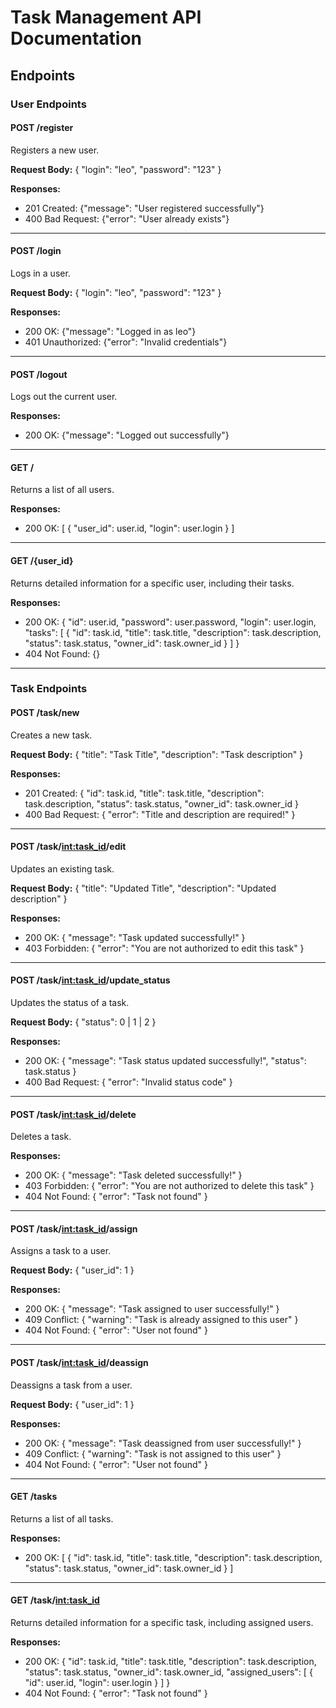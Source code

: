 # Task Management API Documentation

## Endpoints

### User Endpoints

#### POST /register

Registers a new user.

**Request Body:**
{
  "login": "leo",
  "password": "123"
}

**Responses:**
- 201 Created: {"message": "User registered successfully"}
- 400 Bad Request: {"error": "User already exists"}

---

#### POST /login

Logs in a user.

**Request Body:**
{
  "login": "leo",
  "password": "123"
}

**Responses:**
- 200 OK: {"message": "Logged in as leo"}
- 401 Unauthorized: {"error": "Invalid credentials"}

---

#### POST /logout

Logs out the current user.

**Responses:**
- 200 OK: {"message": "Logged out successfully"}

---

#### GET /

Returns a list of all users.

**Responses:**
- 200 OK:
[
  {
    "user_id": user.id,
    "login": user.login
  }
]

---

#### GET /{user_id}

Returns detailed information for a specific user, including their tasks.

**Responses:**
- 200 OK:
{
  "id": user.id,
  "password": user.password,
  "login": user.login,
  "tasks": [
    {
      "id": task.id,
      "title": task.title,
      "description": task.description,
      "status": task.status,
      "owner_id": task.owner_id
    }
  ]
}
- 404 Not Found: {}

---

### Task Endpoints

#### POST /task/new

Creates a new task.

**Request Body:**
{
  "title": "Task Title",
  "description": "Task description"
}

**Responses:**
- 201 Created:
{
  "id": task.id,
  "title": task.title,
  "description": task.description,
  "status": task.status,
  "owner_id": task.owner_id
}
- 400 Bad Request:
{
  "error": "Title and description are required!"
}

---

#### POST /task/<int:task_id>/edit

Updates an existing task.

**Request Body:**
{
  "title": "Updated Title",
  "description": "Updated description"
}

**Responses:**
- 200 OK:
{
  "message": "Task updated successfully!"
}
- 403 Forbidden:
{
  "error": "You are not authorized to edit this task"
}

---

#### POST /task/<int:task_id>/update_status

Updates the status of a task.

**Request Body:**
{
  "status": 0 | 1 | 2
}

**Responses:**
- 200 OK:
{
  "message": "Task status updated successfully!",
  "status": task.status
}
- 400 Bad Request:
{
  "error": "Invalid status code"
}

---

#### POST /task/<int:task_id>/delete

Deletes a task.

**Responses:**
- 200 OK:
{
  "message": "Task deleted successfully!"
}
- 403 Forbidden:
{
  "error": "You are not authorized to delete this task"
}
- 404 Not Found:
{
  "error": "Task not found"
}

---

#### POST /task/<int:task_id>/assign

Assigns a task to a user.

**Request Body:**
{
  "user_id": 1
}

**Responses:**
- 200 OK:
{
  "message": "Task assigned to user successfully!"
}
- 409 Conflict:
{
  "warning": "Task is already assigned to this user"
}
- 404 Not Found:
{
  "error": "User not found"
}

---

#### POST /task/<int:task_id>/deassign

Deassigns a task from a user.

**Request Body:**
{
  "user_id": 1
}

**Responses:**
- 200 OK:
{
  "message": "Task deassigned from user successfully!"
}
- 409 Conflict:
{
  "warning": "Task is not assigned to this user"
}
- 404 Not Found:
{
  "error": "User not found"
}

---

#### GET /tasks

Returns a list of all tasks.

**Responses:**
- 200 OK:
[
  {
    "id": task.id,
    "title": task.title,
    "description": task.description,
    "status": task.status,
    "owner_id": task.owner_id
  }
]

---

#### GET /task/<int:task_id>

Returns detailed information for a specific task, including assigned users.

**Responses:**
- 200 OK:
{
  "id": task.id,
  "title": task.title,
  "description": task.description,
  "status": task.status,
  "owner_id": task.owner_id,
  "assigned_users": [
    {
      "id": user.id,
      "login": user.login
    }
  ]
}
- 404 Not Found:
{
  "error": "Task not found"
}
